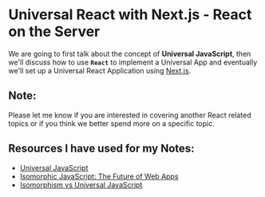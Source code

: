 # Universal React with Next.js - React on the Server

We are going to first talk about the concept of __Universal JavaScript__, then
we'll discuss how to use __`React`__ to implement a Universal App and eventually
we'll set up a Universal React Application using [Next.js](https://github.com/zeit/next.js).

## Note:
Please let me know if you are interested in covering another React related topics
or if you think we better spend more on a specific topic.

## Resources I have used for my Notes:

- [Universal JavaScript](https://medium.com/@mjackson/universal-javascript-4761051b7ae9)
- [Isomorphic JavaScript: The Future of Web Apps](https://medium.com/airbnb-engineering/isomorphic-javascript-the-future-of-web-apps-10882b7a2ebc)
- [Isomorphism vs Universal JavaScript](https://medium.com/@ghengeveld/isomorphism-vs-universal-javascript-4b47fb481beb)